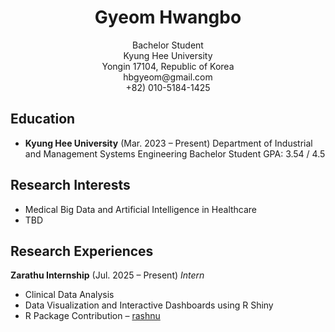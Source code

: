 <h1 align="center">Gyeom Hwangbo</h1>
<p align="center">
  Bachelor Student<br>
  Kyung Hee University<br>
  Yongin 17104, Republic of Korea<br>
  hbgyeom@gmail.com<br>
  +82) 010-5184-1425
</p>

## Education
- **Kyung Hee University** (Mar. 2023 – Present)
  Department of Industrial and Management Systems Engineering
  Bachelor Student
  GPA: 3.54 / 4.5

## Research Interests
- Medical Big Data and Artificial Intelligence in Healthcare
- TBD
## Research Experiences
**Zarathu Internship** (Jul. 2025 – Present)
*Intern*
- Clinical Data Analysis
- Data Visualization and Interactive Dashboards using R Shiny
- R Package Contribution – [rashnu](https://github.com/zarathucorp/rashnu)
